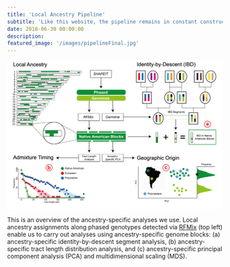 ```yaml
---
title: 'Local Ancestry Pipeline'
subtitle: 'Like this website, the pipeline remains in constant construction.'
date: 2018-06-30 00:00:00
description:
featured_image: '/images/pipelineFinal.jpg'
---
```


<div class="gallery" data-columns="1">
	<img src="/images/pipelineFinal.jpg">
</div>

This is an overview of the ancestry-specific analyses we use. Local ancestry assignments along phased genotypes detected via [RFMix](https://www.ncbi.nlm.nih.gov/pmc/articles/PMC3738819/) (top left) enable us to carry out analyses using ancestry-specific genome blocks: (a) ancestry-specific identity-by-descent segment analysis, (b) ancestry-specific tract length distribution analysis, and (c) ancestry-specific principal component analysis (PCA) and multidimensional scaling (MDS).